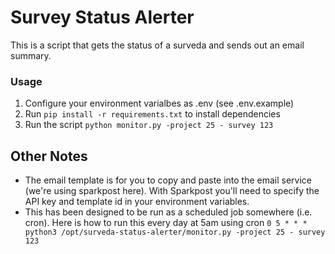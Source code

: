 # Survey Status Alerter

This is a script that gets the status of a surveda and sends out an email summary.

###  Usage
1. Configure your environment varialbes as .env (see .env.example)
2. Run `pip install -r requirements.txt` to install dependencies
3. Run the script `python monitor.py -project 25 - survey 123`

## Other Notes
* The email template is for you to copy and paste into the email service (we're using sparkpost here). With Sparkpost you'll need to specify the API key and template id in your environment variables.
* This has been designed to be run as a scheduled job somewhere (i.e. cron). Here is how to run this every day at 5am using cron
`0 5 * * * python3 /opt/surveda-status-alerter/monitor.py -project 25 - survey 123`
